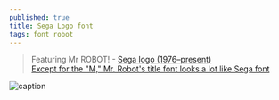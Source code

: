 ```yaml
---
published: true
title: Sega Logo font
tags: font robot
---
```

> Featuring Mr ROBOT! - [Sega logo (1976–present)](https://fontsinuse.com/uses/41825/sega-logo-1976-present)   
> [Except for the "M," Mr. Robot's title font looks a lot like Sega font](https://www.reddit.com/r/MrRobot/comments/3gxgkx/except_for_the_m_mr_robots_title_font_looks_a_lot/)

![caption](https://pbs.twimg.com/media/CJUC7WtWsAAxTGP.png)
